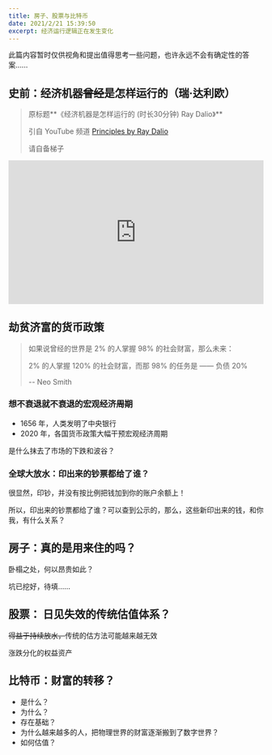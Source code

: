 ```yaml
---
title: 房子、股票与比特币
date: 2021/2/21 15:39:50
excerpt: 经济运行逻辑正在发生变化
---
```


此篇内容暂时仅供视角和提出值得思考一些问题，也许永远不会有确定性的答案……



## 史前：经济机器~~曾经~~是怎样运行的（瑞·达利欧）

> 原标题**《经济机器是怎样运行的 (时长30分钟) Ray Dalio》**
>
> 引自 YouTube 频道 [Principles by Ray Dalio](https://www.youtube.com/channel/UCqvaXJ1K3HheTPNjH-KpwXQ)
>
> 请自备梯子

<div style="position: relative; height:0; padding-bottom: 56.25%">
  <iframe style="position: absolute; left:0; top:0; width:100%; height:100%"
   src="https://www.youtube.com/embed/rFV7wdEX-Mo"
   width="854" height="480" frameborder="0"
   allow="accelerometer; autoplay; clipboard-write; encrypted-media; gyroscope; picture-in-picture" allowfullscreen></iframe>
</div>



## 劫贫济富的货币政策

> 如果说曾经的世界是 2% 的人掌握 98% 的社会财富，那么未来：
> 
> 2% 的人掌握 120% 的社会财富，而那 98% 的任务是 —— 负债 20%
> 
> -- Neo Smith


### 想不衰退就不衰退的宏观经济~~周期~~

- 1656 年，人类发明了中央银行
- 2020 年，各国货币政策大幅干预宏观经济周期



是什么抹去了市场的下跌和波谷？



### 全球大放水：印出来的钞票都给了谁？

很显然，印钞，并没有按比例把钱加到你的账户余额上！

所以，印出来的钞票都给了谁？可以查到公示的，那么，这些新印出来的钱，和你我，有什么关系？



## 房子：真的是用来住的吗？

卧榻之处，何以昂贵如此？

坑已挖好，待填……


## 股票： 日见失效的传统估值体系？

~~得益于持续放水，~~传统的估方法可能越来越无效

涨跌分化的权益资产



## 比特币：财富的转移？

- 是什么？
- 为什么？
- 存在基础？
- 为什么越来越多的人，把物理世界的财富逐渐搬到了数字世界？
- 如何估值？

